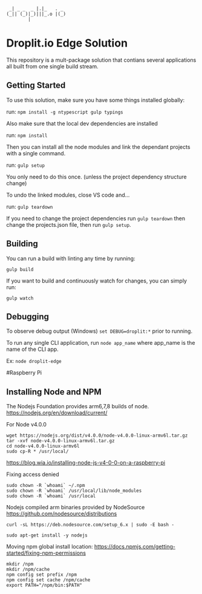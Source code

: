 ```
 _| _ _  _ |.|_   . _  
(_|| (_)|_)|||_.o |(_) 
        |             
```
# Droplit.io Edge Solution

This repository is a mult-package solution that contians several applications all built from one single build stream.

## Getting Started

To use this solution, make sure you have some things installed globally:

run: `npm install -g ntypescript gulp typings`

Also make sure that the local dev dependencies are installed

run: `npm install`

Then you can install all the node modules and link the dependant projects with a single command.

run: `gulp setup`

You only need to do this once. (unless the project dependency structure change)

To undo the linked modules, close VS code and...

run: `gulp teardown`

If you need to change the project dependencies run `gulp teardown` then change the projects.json file, then run `gulp setup`.

## Building

You can run a build with linting any time by running:

`gulp build`

If you want to build and continuously watch for changes, you can simply run:

`gulp watch`

## Debugging

To observe debug output (Windows) `set DEBUG=droplit:*` prior to running.

To run any single CLI application, run `node app_name` where app_name is the name of the CLI app.

Ex: `node droplit-edge`

#Raspberry Pi

## Installing Node and NPM
The Nodejs Foundation provides arm6,7,8 builds of node. https://nodejs.org/en/download/current/

For Node v4.0.0
```
wget https://nodejs.org/dist/v4.0.0/node-v4.0.0-linux-armv6l.tar.gz 
tar -xvf node-v4.0.0-linux-armv6l.tar.gz 
cd node-v4.0.0-linux-armv6l
sudo cp-R * /usr/local/
```

https://blog.wia.io/installing-node-js-v4-0-0-on-a-raspberry-pi


Fixing access denied
```
sudo chown -R `whoami` ~/.npm
sudo chown -R `whoami` /usr/local/lib/node_modules
sudo chown -R `whoami` /usr/local
```

Nodejs compiled arm binaries provided by NodeSource https://github.com/nodesource/distributions
``` 
curl -sL https://deb.nodesource.com/setup_6.x | sudo -E bash -
```

```
sudo apt-get install -y nodejs
```


Moving npm global install location: https://docs.npmjs.com/getting-started/fixing-npm-permissions

```
mkdir /npm
mkdir /npm/cache
npm config set prefix /npm
npm config set cache /npm/cache
export PATH="/npm/bin:$PATH"
```
